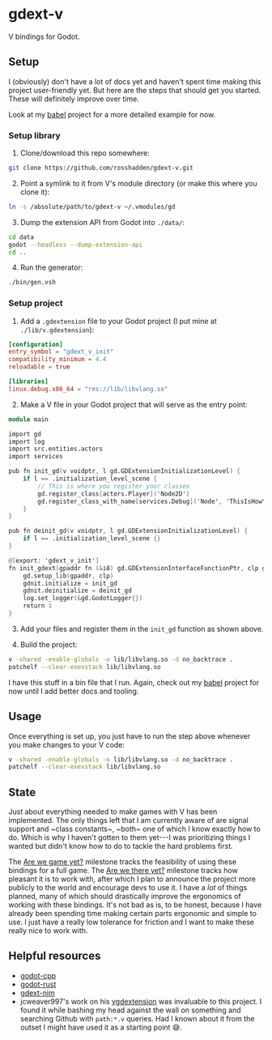 # gdext-v

V bindings for Godot.

## Setup

I (obviously) don't have a lot of docs yet and haven't spent time making this project user-friendly yet.
But here are the steps that should get you started.
These will definitely improve over time.

Look at my [babel](https://github.com/gamma-ray-studios/babel/blob/main/src/main.v) project for a more detailed example for now.

### Setup library

1. Clone/download this repo somewhere:
```bash
git clone https://github.com/rosshadden/gdext-v.git
```

2. Point a symlink to it from V's module directory (or make this where you clone it):
```bash
ln -s /absolute/path/to/gdext-v ~/.vmodules/gd
```

3. Dump the extension API from Godot into `./data/`:
```bash
cd data
godot --headless --dump-extension-api
cd ..
```

4. Run the generator:
```bash
./bin/gen.vsh
```

### Setup project

1. Add a `.gdextension` file to your Godot project (I put mine at `./lib/v.gdextension`):
```toml
[configuration]
entry_symbol = "gdext_v_init"
compatibility_minimum = 4.4
reloadable = true

[libraries]
linux.debug.x86_64 = "res://lib/libvlang.so"
```

2. Make a V file in your Godot project that will serve as the entry point:
```v
module main

import gd
import log
import src.entities.actors
import services

pub fn init_gd(v voidptr, l gd.GDExtensionInitializationLevel) {
	if l == .initialization_level_scene {
		// This is where you register your classes
		gd.register_class[actors.Player]('Node2D')
		gd.register_class_with_name[services.Debug]('Node', 'ThisIsHowYouCanGiveACustomClassName')
	}
}

pub fn deinit_gd(v voidptr, l gd.GDExtensionInitializationLevel) {
	if l == .initialization_level_scene {}
}

@[export: 'gdext_v_init']
fn init_gdext(gpaddr fn (&i8) gd.GDExtensionInterfaceFunctionPtr, clp gd.GDExtensionClassLibraryPtr, mut gdnit gd.GDExtensionInitialization) gd.GDExtensionBool {
	gd.setup_lib(gpaddr, clp)
	gdnit.initialize = init_gd
	gdnit.deinitialize = deinit_gd
	log.set_logger(&gd.GodotLogger{})
	return 1
}
```

3. Add your files and register them in the `init_gd` function as shown above.

4. Build the project:
```bash
v -shared -enable-globals -o lib/libvlang.so -d no_backtrace .
patchelf --clear-exexstack lib/libvlang.so
```

I have this stuff in a bin file that I run.
Again, check out my [babel](https://github.com/gamma-ray-studios/babel/blob/main/bin/build.vsh) project for now until I add better docs and tooling.

## Usage

Once everything is set up, you just have to run the step above whenever you make changes to your V code:
```bash
v -shared -enable-globals -o lib/libvlang.so -d no_backtrace .
patchelf --clear-exexstack lib/libvlang.so
```

## State

Just about everything needed to make games with V has been implemented.
The only things left that I am currently aware of are signal support and ~class constants~, ~both~ one of which I know exactly how to do.
Which is why I haven't gotten to them yet---I was prioritizing things I wanted but didn't know how to do to tackle the hard problems first.

The [Are we game yet?](https://github.com/rosshadden/gdext-v/milestone/1) milestone tracks the feasibility of using these bindings for a full game.
The [Are we there yet?](https://github.com/rosshadden/gdext-v/milestone/3) milestone tracks how pleasant it is to work with, after which I plan to announce the project more publicly to the world and encourage devs to use it.
I have a _lot_ of things planned, many of which should drastically improve the ergonomics of working with these bindings.
It's not bad as is, to be honest, because I have already been spending time making certain parts ergonomic and simple to use.
I just have a really low tolerance for friction and I want to make these really nice to work with.

## Helpful resources

- [godot-cpp](https://github.com/godotengine/godot-cpp)
- [godot-rust](https://github.com/godot-rust/gdext)
- [gdext-nim](https://github.com/godot-nim/gdext-nim)
- jcweaver997's work on his [vgdextension](https://github.com/jcweaver997/vgdextension) was invaluable to this project.
I found it while bashing my head against the wall on something and searching Github with `path:*.v` queries.
Had I known about it from the outset I might have used it as a starting point 😅.
